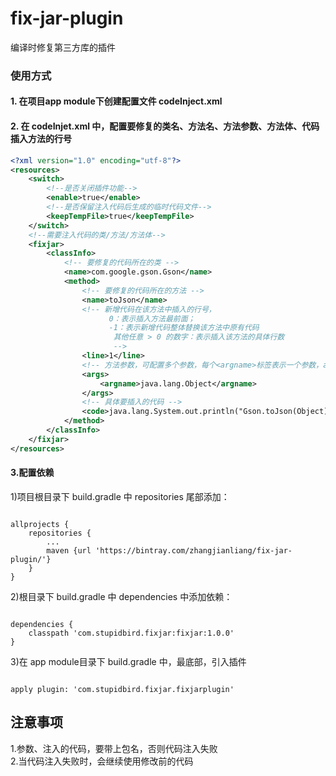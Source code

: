 # fix-jar-plugin
编译时修复第三方库的插件

### 使用方式
#### 1. 在项目app module下创建配置文件  codeInject.xml
#### 2. 在 codeInjet.xml 中，配置要修复的类名、方法名、方法参数、方法体、代码插入方法的行号
```xml
<?xml version="1.0" encoding="utf-8"?>
<resources>
    <switch>
        <!--是否关闭插件功能-->
        <enable>true</enable>
        <!--是否保留注入代码后生成的临时代码文件-->
        <keepTempFile>true</keepTempFile>
    </switch>
    <!--需要注入代码的类/方法/方法体-->
    <fixjar>
        <classInfo>
            <!-- 要修复的代码所在的类 -->
            <name>com.google.gson.Gson</name>
            <method>
                <!-- 要修复的代码所在的方法 -->
                <name>toJson</name>
                <!-- 新增代码在该方法中插入的行号，
                      0：表示插入方法最前面；
                      -1：表示新增代码整体替换该方法中原有代码
                       其他任意 > 0 的数字：表示插入该方法的具体行数
                       -->
                <line>1</line>
                <!-- 方法参数，可配置多个参数，每个<argname>标签表示一个参数，argname标签的上下顺序代表方法中参数的先后顺序 -->
                <args>
                    <argname>java.lang.Object</argname>
                </args>
                <!-- 具体要插入的代码 -->
                <code>java.lang.System.out.println("Gson.toJson(Object)注入代码成功");</code>
            </method>
        </classInfo>
    </fixjar>
</resources>
```
#### 3.配置依赖
1)项目根目录下 build.gradle 中 repositories 尾部添加：
<pre><code>
allprojects {
    repositories {
        ...
        maven {url 'https://bintray.com/zhangjianliang/fix-jar-plugin/'}
    }
}
</code></pre>
2)根目录下 build.gradle 中  dependencies 中添加依赖：
<pre><code>
dependencies {
    classpath 'com.stupidbird.fixjar:fixjar:1.0.0'
}
</code></pre>
3)在 app module目录下 build.gradle 中，最底部，引入插件
<pre><code>
apply plugin: 'com.stupidbird.fixjar.fixjarplugin'
</code></pre>



## 注意事项
   1.参数、注入的代码，要带上包名，否则代码注入失败  
   2.当代码注入失败时，会继续使用修改前的代码
